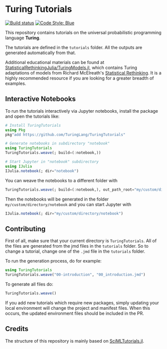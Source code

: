 # Turing Tutorials

[![Build status](https://badge.buildkite.com/ffe577bc0ee60b5514a50dbe464a7abb9f2a02c0f35be8ca43.svg?branch=master)](https://buildkite.com/julialang/turingtutorials/builds?branch=master)
[![Code Style: Blue](https://img.shields.io/badge/code%20style-blue-4495d1.svg)](https://github.com/invenia/BlueStyle)

This repository contains tutorials on the universal probabilistic programming language **Turing**.

The tutorials are defined in the `tutorials` folder.
All the outputs are generated automatically from that.

Additional educational materials can be found at [StatisticalRethinkingJulia/TuringModels.jl](https://github.com/StatisticalRethinkingJulia/TuringModels.jl), which contains Turing adaptations of models from Richard McElreath's [Statistical Rethinking](https://xcelab.net/rm/statistical-rethinking/).
It is a highly recommended resource if you are looking for a greater breadth of examples.

## Interactive Notebooks

To run the tutorials interactively via Jupyter notebooks, install the package and open the tutorials like:

```julia
# Install TuringTutorials
using Pkg
pkg"add https://github.com/TuringLang/TuringTutorials"

# Generate notebooks in subdirectory "notebook"
using TuringTutorials
TuringTutorials.weave(; build=(:notebook,))

# Start Jupyter in "notebook" subdirectory
using IJulia
IJulia.notebook(; dir="notebook")
```

You can weave the notebooks to a different folder with

```julia
TuringTutorials.weave(; build=(:notebook,), out_path_root="my/custom/directory")
```

Then the notebooks will be generated in the folder `my/custom/directory/notebook` and you can start Jupyter with

```julia
IJulia.notebook(; dir="my/custom/directory/notebook")
```

## Contributing

First of all, make sure that your current directory is `TuringTutorials`.
All of the files are generated from the jmd files in the `tutorials` folder.
So to change a tutorial, change one of the `.jmd` file in the `tutorials` folder.

To run the generation process, do for example:

```julia
using TuringTutorials
TuringTutorials.weave("00-introduction", "00_introduction.jmd")
```

To generate all files do:

```julia
TuringTutorials.weave()
```

If you add new tutorials which require new packages, simply updating your local environment will change the project and manifest files.
When this occurs, the updated environment files should be included in the PR.

## Credits

The structure of this repository is mainly based on [SciMLTutorials.jl](https://github.com/SciML/SciMLTutorials.jl).
